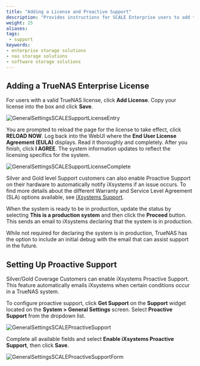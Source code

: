 ```yaml
---
title: "Adding a License and Proactive Support"
description: "Provides instructions for SCALE Enterprise users to add their system license and set up proactive support."
weight: 25
aliases:
tags:
 - support
keywords:
- enterprise storage solutions
- nas storage solutions
- software storage solutions
---
```


## Adding a TrueNAS Enterprise License
For users with a valid TrueNAS license, click **Add License**.
Copy your license into the box and click **Save**.  

![GeneralSettingsSCALESupportLicenseEntry](/images/SCALE/SystemSettings/GeneralSettingsSCALESupportLicenseEntry.png "SCALE General Settings Support License Entry")

You are prompted to reload the page for the license to take effect, click **RELOAD NOW**.
Log back into the WebUI where the **End User License Agreement (EULA)** displays. 
Read it thoroughly and completely. 
After you finish, click **I AGREE**.
The system information updates to reflect the licensing specifics for the system.

![GeneralSettingsSCALESupportLicenseComplete](/images/SCALE/SystemSettings/GeneralSettingsSCALESupportLicenseComplete.png "SCALE General Settings Support License Entry Complete")

Silver and Gold level Support customers can also enable Proactive Support on their hardware to automatically notify iXsystems if an issue occurs.
To find more details about the different Warranty and Service Level Agreement (SLA) options available, see [iXsystems Support](https://www.ixsystems.com/support/).

When the system is ready to be in production, update the status by selecting **This is a production system** and then click the **Proceed** button.
This sends an email to iXsystems declaring that the system is in production.

While not required for declaring the system is in production, TrueNAS has the option to include an initial debug with the email that can assist support in the future.

## Setting Up Proactive Support
Silver/Gold Coverage Customers can enable iXsystems Proactive Support.
This feature automatically emails iXsystems when certain conditions occur in a TrueNAS system.

To configure proactive support, click **Get Support** on the **Support** widget located on the **System > General Settings** screen.
Select **Proactive Support** from the dropdown list.

![GeneralSettingsSCALEProactiveSupport](/images/SCALE/SystemSettings/GeneralSettingsSCALEProactiveSupport.png "SCALE General Settings Proactive Support")

Complete all available fields and select **Enable iXsystems Proactive Support**, then click **Save**.

![GeneralSettingsSCALEProactiveSupportForm](/images/SCALE/SystemSettings/GeneralSettingsSCALEProactiveSupportForm.png "SCALE General Settings Proactive Support Form")
